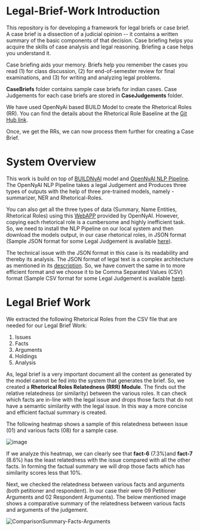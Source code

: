 # Legal-Brief-Work Introduction
This repository is for developing a framework for legal briefs or case brief. A case brief is a dissection of a judicial opinion -- it contains a written summary of the basic components of that decision. Case briefing helps you acquire the skills of case analysis and legal reasoning. Briefing a case helps you understand it.  

Case briefing aids your memory. Briefs help you remember the cases you read (1) for class discussion, (2) for end-of-semester review for final examinations, and (3) for writing and analyzing legal problems. 

**CaseBriefs** folder contains sample case briefs for indian cases. Case Judgements for each case briefs are stored in **CaseJudgements** folder.

We have used OpenNyAi based BUILD Model to create the Rhetorical Roles (RR). You can find the details about the Rhetorical Role Baseline at the [Git Hub link](https://github.com/Legal-NLP-EkStep/rhetorical-role-baseline). 

Once, we get the RRs, we can now process them further for creating a Case Brief.

# System Overview

This work is build on top of [BUILDNyAI](https://legal-nlp-ekstep.github.io/Competitions/Rhetorical-Role/) model and [OpenNyAI NLP Pipeline](https://github.com/OpenNyAI/Opennyai). The OpenNyAI NLP Pipeline takes a legal Judgement and Produces three types of outputs with the help of three pre-trained models, namely - summarizer, NER and Rhetorical-Roles. 

You can also get all the three types of data (Summary, Name Entities, Rhetorical Roles) using this [WebAPP](https://summarizer-fer6v2lowq-uc.a.run.app/) provided by OpenNyAI. However, copying each rhetorical role is a cumbersome and highly inefficient task. So, we need to install the NLP Pipeline on our local system and then download the models output, in our case rhetorical roles, in JSON format (Sample JSON format for some Legal Judgement is available [here](https://github.com/suahmed31/Legal-Brief-Work/tree/main/JSON-Files)).

The technical issue with the JSON format in this case is its readability and thereby its analysis. The JSON format of legal text is a complex architecture as mentioned in its [description](https://github.com/Legal-NLP-EkStep/rhetorical-role-baseline). So, we have convert the same in to more efficient format and we choose it to be Comma Separated Values (CSV) format (Sample CSV format for some Legal Judgement is available [here](https://github.com/suahmed31/Legal-Brief-Work/tree/main/CSV)).

# Legal Brief Work

We extracted the following Rhetorical Roles from the CSV file that are needed for our Legal Brief Work:

1. Issues
2. Facts
3. Arguments
4. Holdings
5. Analysis

As, legal brief is a very important document all the content as generated by the model cannot be fed into the system that generates the brief. So, we created a **Rhetorical Roles Relatedness (RRR) Module**. The finds out the relative relatedness (or similarity) between the various roles. It can check which facts are in-line with the legal issue and drops those facts that do not have a semantic similarity with the legal issue. In this way a more concise and efficient factual summary is created. 

The following heatmap shows a sample of this relatedness between issue (01) and various facts (08) for a sample case.

![image](https://github.com/suahmed31/Legal-Brief-Work/assets/41320529/cf2f1669-90e0-452b-b88d-0ac9294cd728)

If we analyze this heatmap, we can clearly see that **fact-6** (7.3%)and **fact-7** (8.6%) has the least relatedness with the issue compared with all the other facts. In forming the factual summary we will drop those facts which has similarity scores less that 10%.

Next, we checked the relatedness between various facts and arguments (both petitioner and respondent). In our case their were 09 Petitioner Arguments and 02 Respondent Arguments). The below mentioned image shows a comparative summary of the relatedness between various facts and arguments of the judgement.

![ComparisonSummary-Facts-Arguments](https://github.com/suahmed31/Legal-Brief-Work/assets/41320529/7e8eb786-a1f2-492a-ae0a-baa028f4094f)




